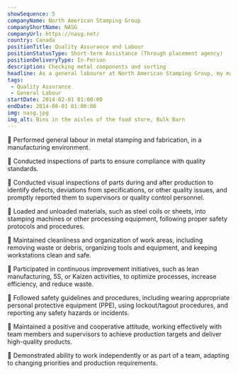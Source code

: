 ```yaml
---
showSequence: 5
companyName: North American Stamping Group
companyShortName: NASG
companyUrl: https://nasg.net/
country: Canada
positionTitle: Quality Assurance and Labour
positionStatusType: Short-term Assistance (Through placement agency)
positionDeliveryType: In-Person
description: Checking metal components and sorting
headline: As a general labourer at North American Stamping Group, my main duties included ensuring a safe and efficient working environment, general labour and quality assurance. I was responsible for performing quality checks on finished products and helping to load and unload materials from machines. Additionally, I worked closely with other members of the production team to meet daily production targets and maintain a clean and organized workspace. Overall, my experience at North American Stamping Group provided me with valuable hands-on experience in a fast-paced manufacturing environment.
tags:
 - Quality Assurance
 - General Labour
startDate: 2014-02-01 01:00:00
endDate: 2014-08-01 01:00:00
img: nasg.jpg
img_alt: Bins in the aisles of the food store, Bulk Barn
---
```


🔸 Performed general labour in metal stamping and fabrication, in a manufacturing environment.

🔸 Conducted inspections of parts to ensure compliance with quality standards.

🔸 Conducted visual inspections of parts during and after production to identify defects, deviations from specifications, or other quality issues, and promptly reported them to supervisors or quality control personnel.

🔸 Loaded and unloaded materials, such as steel coils or sheets, into stamping machines or other processing equipment, following proper safety protocols and procedures.

🔸 Maintained cleanliness and organization of work areas, including removing waste or debris, organizing tools and equipment, and keeping workstations clean and safe.

🔸 Participated in continuous improvement initiatives, such as lean manufacturing, 5S, or Kaizen activities, to optimize processes, increase efficiency, and reduce waste.

🔸 Followed safety guidelines and procedures, including wearing appropriate personal protective equipment (PPE), using lockout/tagout procedures, and reporting any safety hazards or incidents.

🔸 Maintained a positive and cooperative attitude, working effectively with team members and supervisors to achieve production targets and deliver high-quality products.

🔸 Demonstrated ability to work independently or as part of a team, adapting to changing priorities and production requirements.
